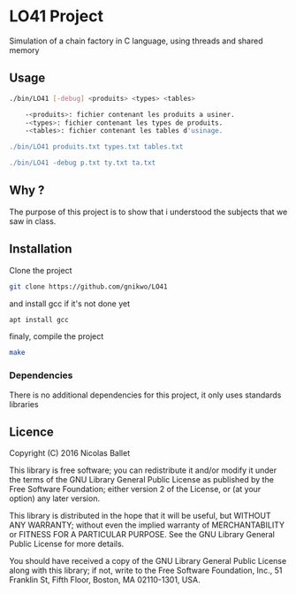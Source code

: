# LO41 Project

Simulation of a chain factory in C language, using threads and shared memory

## Usage

```bash
./bin/LO41 [-debug] <produits> <types> <tables>

    -<produits>: fichier contenant les produits a usiner.
    -<types>: fichier contenant les types de produits.
    -<tables>: fichier contenant les tables d'usinage.

./bin/LO41 produits.txt types.txt tables.txt

./bin/LO41 -debug p.txt ty.txt ta.txt
```

## Why ?

The purpose of this project is to show that i understood the subjects that we saw in class.

## Installation

Clone the project
```bash
git clone https://github.com/gnikwo/LO41
```

and install gcc if it's not done yet
```bash
apt install gcc
```

finaly, compile the project
```bash
make
```

### Dependencies 

There is no additional dependencies for this project, it only uses standards libraries

## Licence

Copyright (C) 2016 Nicolas Ballet

This library is free software; you can redistribute it and/or
modify it under the terms of the GNU Library General Public
License as published by the Free Software Foundation; either
version 2 of the License, or (at your option) any later version.

This library is distributed in the hope that it will be useful,
but WITHOUT ANY WARRANTY; without even the implied warranty of
MERCHANTABILITY or FITNESS FOR A PARTICULAR PURPOSE.  See the GNU
Library General Public License for more details.

You should have received a copy of the GNU Library General Public
License along with this library; if not, write to the
Free Software Foundation, Inc., 51 Franklin St, Fifth Floor,
Boston, MA  02110-1301, USA.
